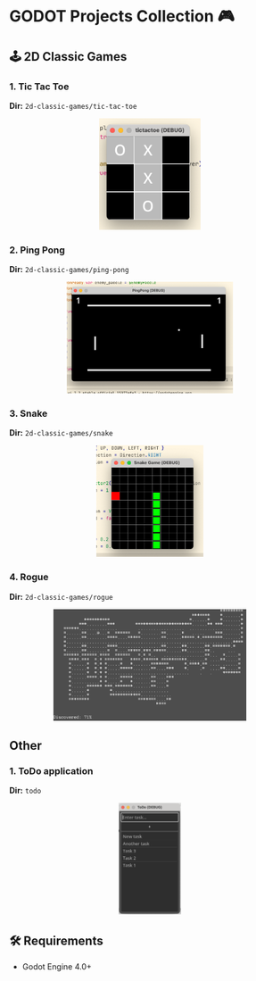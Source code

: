 # GODOT Projects Collection 🎮

## 🕹️ 2D Classic Games

### 1. Tic Tac Toe
**Dir:** `2d-classic-games/tic-tac-toe`  
<p align="center">
  <img src="assets/screens/tictactoe.png" height="200" alt="Screenshot"/>
</p>

### 2. Ping Pong
**Dir:** `2d-classic-games/ping-pong`  
<p align="center">
  <img src="assets/screens/pingpong.png" height="200" alt="Screenshot"/>
</p>

### 3. Snake
**Dir:** `2d-classic-games/snake`  
<p align="center">
  <img src="assets/screens/snake.png" height="200" alt="Screenshot"/>
</p>

### 4. Rogue
**Dir:** `2d-classic-games/rogue`  
<p align="center">
  <img src="assets/screens/rogue.png" height="200" alt="Screenshot"/>
</p>

## Other

### 1. ToDo application
**Dir:** `todo`
<p align="center">
  <img src="assets/screens/todo.png" height="200" alt="Screenshot"/>
</p>


## 🛠️ Requirements
- Godot Engine 4.0+
